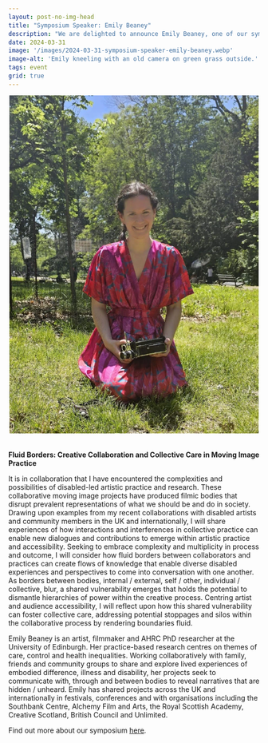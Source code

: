 ```yaml
---
layout: post-no-img-head
title: "Symposium Speaker: Emily Beaney"
description: "We are delighted to announce Emily Beaney, one of our symposium speakers in Edinburg this May. This post features the abstract of her presentation and her bio."
date: 2024-03-31
image: '/images/2024-03-31-symposium-speaker-emily-beaney.webp'
image-alt: 'Emily kneeling with an old camera on green grass outside.'
tags: event
grid: true
---
```


<center><img src="../images/2024-03-31-symposium-speaker-emily-beaney.webp" alt="Emily kneeling with an old camera on green grass outside. It's sunny." width="500"></center>

<br>

**Fluid Borders: Creative Collaboration and Collective Care in Moving Image Practice**

It is in collaboration that I have encountered the complexities and possibilities of disabled-led artistic practice and research. These collaborative moving image projects have produced filmic bodies that disrupt prevalent representations of what we should be and do in society. Drawing upon examples from my recent collaborations with disabled artists and community members in the UK and internationally, I will share experiences of how interactions and interferences in collective practice can enable new dialogues and contributions to emerge within artistic practice and accessibility. Seeking to embrace complexity and multiplicity in process and outcome, I will consider how fluid borders between collaborators and practices can create flows of knowledge that enable diverse disabled experiences and perspectives to come into conversation with one another. As borders between bodies, internal / external, self / other, individual / collective, blur, a shared vulnerability emerges that holds the potential to dismantle hierarchies of power within the creative process. Centring artist and audience accessibility, I will reflect upon how this shared vulnerability can foster collective care, addressing potential stoppages and silos within the collaborative process by rendering boundaries fluid.

Emily Beaney is an artist, filmmaker and AHRC PhD researcher at the University of Edinburgh. Her practice-based research centres on themes of care, control and health inequalities. Working collaboratively with family, friends and community groups to share and explore lived experiences of embodied difference, illness and disability, her projects seek to communicate with, through and between bodies to reveal narratives that are hidden / unheard. Emily has shared projects across the UK and internationally in festivals, conferences and with organisations including the Southbank Centre, Alchemy Film and Arts, the Royal Scottish Academy, Creative Scotland, British Council and Unlimited.

Find out more about our symposium [here](symposium-announcement).

